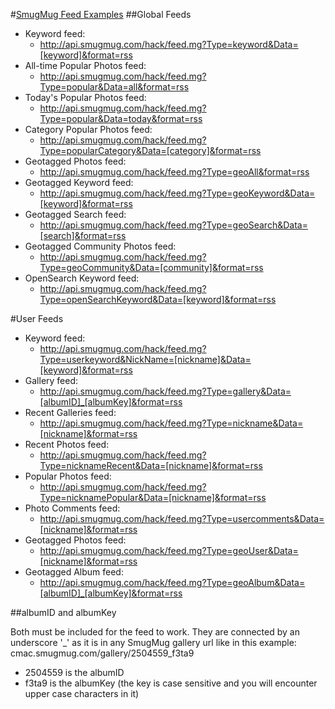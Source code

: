 ﻿#[SmugMug Feed Examples][1]
##Global Feeds

 - Keyword feed:
   - http://api.smugmug.com/hack/feed.mg?Type=keyword&Data=[keyword]&format=rss
 - All-time Popular Photos feed:
   - http://api.smugmug.com/hack/feed.mg?Type=popular&Data=all&format=rss
 - Today's Popular Photos feed:
   - http://api.smugmug.com/hack/feed.mg?Type=popular&Data=today&format=rss
 - Category Popular Photos feed:
   - http://api.smugmug.com/hack/feed.mg?Type=popularCategory&Data=[category]&format=rss
 - Geotagged Photos feed:
   - http://api.smugmug.com/hack/feed.mg?Type=geoAll&format=rss
 - Geotagged Keyword feed:
   - http://api.smugmug.com/hack/feed.mg?Type=geoKeyword&Data=[keyword]&format=rss
 - Geotagged Search feed:
   - http://api.smugmug.com/hack/feed.mg?Type=geoSearch&Data=[search]&format=rss
 - Geotagged Community Photos feed:
   - http://api.smugmug.com/hack/feed.mg?Type=geoCommunity&Data=[community]&format=rss
 - OpenSearch Keyword feed:
   - http://api.smugmug.com/hack/feed.mg?Type=openSearchKeyword&Data=[keyword]&format=rss

#User Feeds

 - Keyword feed:
   - http://api.smugmug.com/hack/feed.mg?Type=userkeyword&NickName=[nickname]&Data=[keyword]&format=rss
 - Gallery feed:
   - http://api.smugmug.com/hack/feed.mg?Type=gallery&Data=[albumID]_[albumKey]&format=rss
 - Recent Galleries feed:
   - http://api.smugmug.com/hack/feed.mg?Type=nickname&Data=[nickname]&format=rss
 - Recent Photos feed:
   - http://api.smugmug.com/hack/feed.mg?Type=nicknameRecent&Data=[nickname]&format=rss
 - Popular Photos feed:
   - http://api.smugmug.com/hack/feed.mg?Type=nicknamePopular&Data=[nickname]&format=rss
 - Photo Comments feed:
   - http://api.smugmug.com/hack/feed.mg?Type=usercomments&Data=[nickname]&format=rss
 - Geotagged Photos feed:
   - http://api.smugmug.com/hack/feed.mg?Type=geoUser&Data=[nickname]&format=rss
 - Geotagged Album feed:
   - http://api.smugmug.com/hack/feed.mg?Type=geoAlbum&Data=[albumID]_[albumKey]&format=rss

##albumID and albumKey

Both must be included for the feed to work. They are connected by an underscore '_' as it is in any SmugMug gallery url like in this example:
cmac.smugmug.com/gallery/2504559_f3ta9

 - 2504559 is the albumID
 - f3ta9 is the albumKey (the key is case sensitive and you will encounter upper case characters in it)

[1]:http://help.smugmug.com/customer/portal/articles/84258-feed-examples